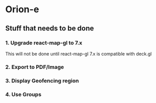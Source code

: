 # Orion-e


## Stuff that needs to be done

### 1. Upgrade react-map-gl to 7.x
This will not be done until react-map-gl 7.x is compatible with deck.gl

### 2. Export to PDF/Image

### 3. Display Geofencing region

### 4. Use Groups